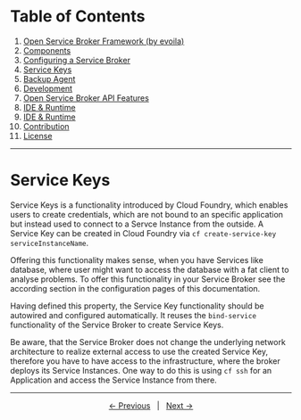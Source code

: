 # Table of Contents

1. [Open Service Broker Framework (by evoila)](../README.md)
2. [Components](components.md)
3. [Configuring a Service Broker](configure-service-broker.md)
4. [Service Keys](#service-keys)
5. [Backup Agent](backup-agent.md)
6. [Development](development.md)
7. [Open Service Broker API Features](osb-api-features.md)
8. [IDE & Runtime](ide-runtime.md)
9. [IDE & Runtime](ide-runtime.md)
10. [Contribution](contribution.md)
11. [License](license.md)

---

# Service Keys
Service Keys is a functionality introduced by Cloud Foundry, which enables users to create credentials, which are not bound to an specific application but instead used to connect to a Servce Instance from the outside. A Service Key can be created in Cloud Foundry via `cf create-service-key serviceInstanceName`. 

Offering this functionality makes sense, when you have Services like database, where user might want to access the database with a fat client to analyse problems. To offer this functionality in your Service Broker see the according section in the configuration pages of this documentation.

Having defined this property, the Service Key functionality should be autowired and configured automatically. It reuses the `bind-service` functionality of the Service Broker to create Service Keys.

Be aware, that the Service Broker does not change the underlying network architecture to realize external access to use the created Service Key, therefore you have to have access to the infrastructure, where the broker deploys its Service Instances. One way to do this is using `cf ssh` for an Application and access the Service Instance from there.

---

<p align="center">
    <span ><a href="configure-service-broker.md"><- Previous</a></span>
	    <span>&nbsp; | &nbsp;</span> 
    <span><a href="backup-agent.md">Next -></a></span>
</p>
